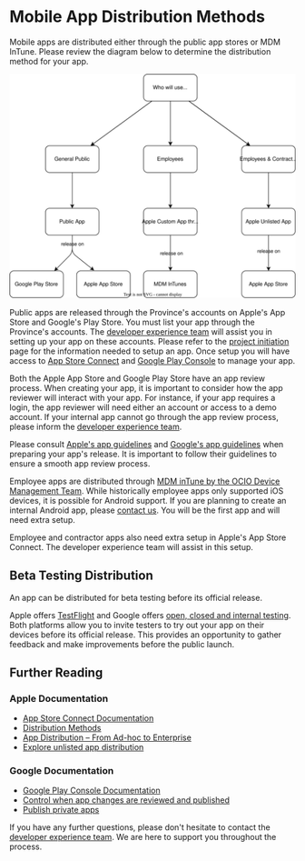 # Mobile App Distribution Methods

Mobile apps are distributed either through the public app stores or   MDM InTune. Please review the diagram below to determine the distribution method for your app.

![Diagram of the various distribution methods. If the app is for the general public, it is distributed via the Apple App Store and Google Play Stores. If it is an app for Government Employees, it is distributed via MDM inTunes. If it is an app for Employees and Contractors it is distributed as an unlisted app via the Apple App Store](assets/distribution.drawio.svg)

Public apps are released through the Province's accounts on Apple's App Store and Google's Play Store. You must list your app through the Province's accounts. The [developer experience team](contact.md) will assist you in setting up your app on these accounts.  Please refer to the [project initiation](initiate.md) page for the information needed to setup an app. Once setup you will have access to [App Store Connect](https://appstoreconnect.apple.com) and [Google Play Console](https://play.google.com/console/about/) to manage your app.

Both the Apple App Store and Google Play Store have an app review process. When creating your app, it is important to consider how the app reviewer will interact with your app. For instance, if your app requires a login, the app reviewer will need either an account or access to a demo account. If your internal app cannot go through the app review process, please inform the [developer experience team](mailto:Developer.Experience@gov.bc.ca).

Please consult [Apple's app guidelines](https://developer.apple.com/app-store/review/) and [Google's app guidelines](https://support.google.com/googleplay/android-developer/answer/9859455?hl=en&ref_topic=7072031&sjid=10634496881788336983-NA) when preparing your app's release. It is important to follow their guidelines to ensure a smooth app review process.

Employee apps are distributed through [MDM inTune by the OCIO Device Management Team](https://citz.sp.gov.bc.ca/sites/ES/DS/MDAS/Docs/SitePages/Home.aspx). While historically employee apps only supported iOS devices, it is possible for Android support. If you are planning to create an internal Android app, please [contact us](contact.md). You will be the first app and will need extra setup.

Employee and contractor apps also need extra setup in Apple's App Store Connect. The developer experience team will assist in this setup.

## Beta Testing Distribution

An app can be distributed for beta testing before its official release. 

Apple offers [TestFlight](https://developer.apple.com/testflight/) and Google offers [open, closed and internal testing](https://support.google.com/googleplay/android-developer/answer/9845334?_ga=2.46417955.584331364.1687196439-22968901.1675209271&_gac=1.16068354.1687196439.EAIaIQobChMImu70vvDP_wIV4w6tBh0qkAu2EAAYASAAEgIVwvD_BwE). Both platforms allow you to invite testers to try out your app on their devices before its official release. This provides an opportunity to gather feedback and make improvements before the public launch.


## Further Reading

### Apple Documentation
* [App Store Connect Documentation](https://developer.apple.com/help/app-store-connect/)
* [Distribution Methods](https://developer.apple.com/help/app-store-connect/manage-your-apps-availability/set-distribution-methods)
* [App Distribution – From Ad-hoc to Enterprise](https://developer.apple.com/videos/play/wwdc2019/304/)
* [Explore unlisted app distribution](https://developer.apple.com/videos/play/tech-talks/10892/)

### Google Documentation

* [Google Play Console Documentation](https://support.google.com/googleplay/android-developer/?hl=en&sjid=10634496881788336983-NA#topic=7071529)
* [Control when app changes are reviewed and published](https://support.google.com/googleplay/android-developer/answer/9859654?hl=en&ref_topic=7072031&sjid=10634496881788336983-NA)
* [Publish private apps](https://support.google.com/googleplay/work/answer/6145139?sjid=10634496881788336983-NA)


If you have any further questions, please don't hesitate to contact the [developer experience team](mailto:Developer.Experience@gov.bc.ca). We are here to support you throughout the process.